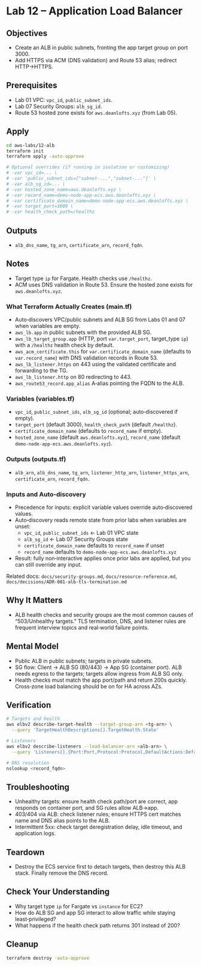 # Lab 12 – Application Load Balancer

## Objectives

- Create an ALB in public subnets, fronting the app target group on port 3000.
- Add HTTPS via ACM (DNS validation) and Route 53 alias; redirect HTTP→HTTPS.

## Prerequisites

- Lab 01 VPC: `vpc_id`, `public_subnet_ids`.
- Lab 07 Security Groups: `alb_sg_id`.
- Route 53 hosted zone exists for `aws.deanlofts.xyz` (from Lab 05).

## Apply

```bash
cd aws-labs/12-alb
terraform init
terraform apply -auto-approve

# Optional overrides (if running in isolation or customizing)
# -var vpc_id=... \
# -var 'public_subnet_ids=["subnet-...","subnet-..."]' \
# -var alb_sg_id=... \
# -var hosted_zone_name=aws.deanlofts.xyz \
# -var record_name=demo-node-app-ecs.aws.deanlofts.xyz \
# -var certificate_domain_name=demo-node-app-ecs.aws.deanlofts.xyz \
# -var target_port=3000 \
# -var health_check_path=/healthz
```

## Outputs

- `alb_dns_name`, `tg_arn`, `certificate_arn`, `record_fqdn`.

## Notes

- Target type `ip` for Fargate. Health checks use `/healthz`.
- ACM uses DNS validation in Route 53. Ensure the hosted zone exists for `aws.deanlofts.xyz`.

### What Terraform Actually Creates (main.tf)

- Auto‑discovers VPC/public subnets and ALB SG from Labs 01 and 07 when variables are empty.
- `aws_lb.app` in public subnets with the provided ALB SG.
- `aws_lb_target_group.app` (HTTP, port `var.target_port`, target_type `ip`) with a `/healthz` health check by default.
- `aws_acm_certificate.this` for `var.certificate_domain_name` (defaults to `var.record_name`) with DNS validation records in Route 53.
- `aws_lb_listener.https` on 443 using the validated certificate and forwarding to the TG.
- `aws_lb_listener.http` on 80 redirecting to 443.
- `aws_route53_record.app_alias` A‑alias pointing the FQDN to the ALB.

### Variables (variables.tf)

- `vpc_id`, `public_subnet_ids`, `alb_sg_id` (optional; auto‑discovered if empty).
- `target_port` (default 3000), `health_check_path` (default `/healthz`).
- `certificate_domain_name` (defaults to `record_name` if empty).
- `hosted_zone_name` (default `aws.deanlofts.xyz`), `record_name` (default `demo-node-app-ecs.aws.deanlofts.xyz`).

### Outputs (outputs.tf)

- `alb_arn`, `alb_dns_name`, `tg_arn`, `listener_http_arn`, `listener_https_arn`, `certificate_arn`, `record_fqdn`.

### Inputs and Auto‑discovery

- Precedence for inputs: explicit variable values override auto‑discovered values.
- Auto‑discovery reads remote state from prior labs when variables are unset:
  - `vpc_id`, `public_subnet_ids` ← Lab 01 VPC state
  - `alb_sg_id` ← Lab 07 Security Groups state
  - `certificate_domain_name` defaults to `record_name` if unset
  - `record_name` defaults to `demo-node-app-ecs.aws.deanlofts.xyz`
- Result: fully non‑interactive applies once prior labs are applied, but you can still override any input.

Related docs: `docs/security-groups.md`, `docs/resource-reference.md`, `docs/decisions/ADR-001-alb-tls-termination.md`

## Why It Matters

- ALB health checks and security groups are the most common causes of “503/Unhealthy targets.” TLS termination, DNS, and listener rules are frequent interview topics and real‑world failure points.

## Mental Model

- Public ALB in public subnets; targets in private subnets.
- SG flow: Client → ALB SG (80/443) → App SG (container port). ALB needs egress to the targets; targets allow ingress from ALB SG only.
- Health checks must match the app port/path and return 200s quickly. Cross‑zone load balancing should be on for HA across AZs.

## Verification

```bash
# Targets and health
aws elbv2 describe-target-health --target-group-arn <tg-arn> \
  --query 'TargetHealthDescriptions[].TargetHealth.State'

# Listeners
aws elbv2 describe-listeners --load-balancer-arn <alb-arn> \
  --query 'Listeners[].{Port:Port,Protocol:Protocol,DefaultActions:DefaultActions[0].Type}'

# DNS resolution
nslookup <record_fqdn>
```

## Troubleshooting

- Unhealthy targets: ensure health check path/port are correct, app responds on container port, and SG rules allow ALB→app.
- 403/404 via ALB: check listener rules; ensure HTTPS cert matches name and DNS alias points to the ALB.
- Intermittent 5xx: check target deregistration delay, idle timeout, and application logs.

## Teardown

- Destroy the ECS service first to detach targets, then destroy this ALB stack. Finally remove the DNS record.

## Check Your Understanding

- Why target type `ip` for Fargate vs `instance` for EC2?
- How do ALB SG and app SG interact to allow traffic while staying least‑privileged?
- What happens if the health check path returns 301 instead of 200?

## Cleanup

```bash
terraform destroy -auto-approve
```
